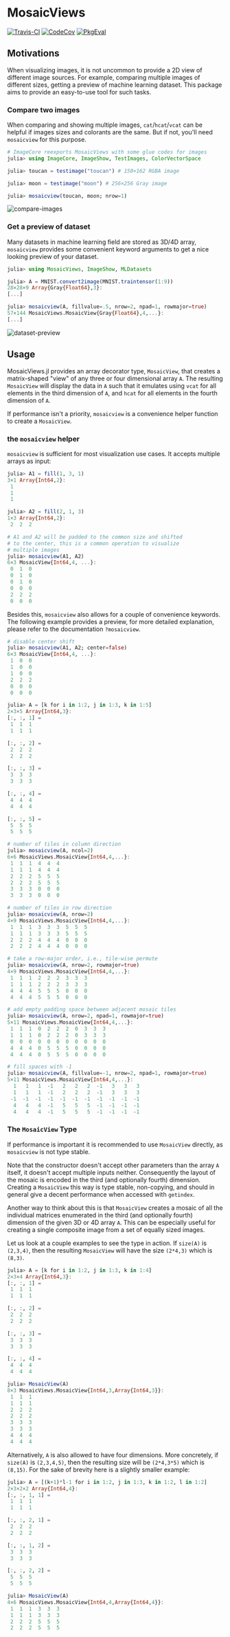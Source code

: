 # MosaicViews

[![Travis-CI][travis-img]][travis-url]
[![CodeCov][codecov-img]][codecov-url]
[![PkgEval][pkgeval-img]][pkgeval-url]

## Motivations

When visualizing images, it is not uncommon to provide a 2D view of different image sources.
For example, comparing multiple images of different sizes, getting a preview of machine
learning dataset. This package aims to provide an easy-to-use tool for such tasks.

### Compare two images

When comparing and showing multiple images, `cat`/`hcat`/`vcat` can be helpful if images
sizes and colorants are the same. But if not, you'll need `mosaicview` for this purpose.

```julia
# ImageCore reexports MosaicViews with some glue codes for images
julia> using ImageCore, ImageShow, TestImages, ColorVectorSpace

julia> toucan = testimage("toucan") # 150×162 RGBA image

julia> moon = testimage("moon") # 256×256 Gray image

julia> mosaicview(toucan, moon; nrow=1)
```

![compare-images](https://user-images.githubusercontent.com/1525481/97542758-4b5ade80-1995-11eb-87cc-5fd2b0ba23fc.png)

### Get a preview of dataset

Many datasets in machine learning field are stored as 3D/4D array, `mosaicview` provides
some convenient keyword arguments to get a nice looking preview of your dataset.

```julia
julia> using MosaicViews, ImageShow, MLDatasets

julia> A = MNIST.convert2image(MNIST.traintensor(1:9))
28×28×9 Array{Gray{Float64},3}:
[...]

julia> mosaicview(A, fillvalue=.5, nrow=2, npad=1, rowmajor=true)
57×144 MosaicViews.MosaicView{Gray{Float64},4,...}:
[...]
```

![dataset-preview](https://user-images.githubusercontent.com/10854026/34172451-5f80173e-e4f2-11e7-9e86-8b3882d53aa7.png)

## Usage

MosaicViews.jl provides an array decorator type, `MosaicView`,
that creates a matrix-shaped "view" of any three or four
dimensional array `A`. The resulting `MosaicView` will display
the data in `A` such that it emulates using `vcat` for all
elements in the third dimension of `A`, and `hcat` for all
elements in the fourth dimension of `A`.

If performance isn't a priority, `mosaicview` is a convenience
helper function to create a `MosaicView`.

### the `mosaicview` helper

`mosaicview` is sufficient for most visualization use cases. It
accepts multiple arrays as input:

```julia
julia> A1 = fill(1, 3, 1)
3×1 Array{Int64,2}:
 1
 1
 1

julia> A2 = fill(2, 1, 3)
1×3 Array{Int64,2}:
 2  2  2

# A1 and A2 will be padded to the common size and shifted
# to the center, this is a common operation to visualize
# multiple images
julia> mosaicview(A1, A2)
6×3 MosaicView{Int64,4, ...}:
 0  1  0
 0  1  0
 0  1  0
 0  0  0
 2  2  2
 0  0  0
```

Besides this, `mosaicview` also allows for a couple of convenience
keywords. The following example provides a preview, for more detailed
explanation, please refer to the documentation `?mosaicview`.

```julia
# disable center shift
julia> mosaicview(A1, A2; center=false)
6×3 MosaicView{Int64,4, ...}:
 1  0  0
 1  0  0
 1  0  0
 2  2  2
 0  0  0
 0  0  0

julia> A = [k for i in 1:2, j in 1:3, k in 1:5]
2×3×5 Array{Int64,3}:
[:, :, 1] =
 1  1  1
 1  1  1

[:, :, 2] =
 2  2  2
 2  2  2

[:, :, 3] =
 3  3  3
 3  3  3

[:, :, 4] =
 4  4  4
 4  4  4

[:, :, 5] =
 5  5  5
 5  5  5

# number of tiles in column direction
julia> mosaicview(A, ncol=2)
6×6 MosaicViews.MosaicView{Int64,4,...}:
 1  1  1  4  4  4
 1  1  1  4  4  4
 2  2  2  5  5  5
 2  2  2  5  5  5
 3  3  3  0  0  0
 3  3  3  0  0  0

# number of tiles in row direction
julia> mosaicview(A, nrow=2)
4×9 MosaicViews.MosaicView{Int64,4,...}:
 1  1  1  3  3  3  5  5  5
 1  1  1  3  3  3  5  5  5
 2  2  2  4  4  4  0  0  0
 2  2  2  4  4  4  0  0  0

# take a row-major order, i.e., tile-wise permute
julia> mosaicview(A, nrow=2, rowmajor=true)
4×9 MosaicViews.MosaicView{Int64,4,...}:
 1  1  1  2  2  2  3  3  3
 1  1  1  2  2  2  3  3  3
 4  4  4  5  5  5  0  0  0
 4  4  4  5  5  5  0  0  0

# add empty padding space between adjacent mosaic tiles
julia> mosaicview(A, nrow=2, npad=1, rowmajor=true)
5×11 MosaicViews.MosaicView{Int64,4,...}:
 1  1  1  0  2  2  2  0  3  3  3
 1  1  1  0  2  2  2  0  3  3  3
 0  0  0  0  0  0  0  0  0  0  0
 4  4  4  0  5  5  5  0  0  0  0
 4  4  4  0  5  5  5  0  0  0  0

# fill spaces with -1
julia> mosaicview(A, fillvalue=-1, nrow=2, npad=1, rowmajor=true)
5×11 MosaicViews.MosaicView{Int64,4,...}:
  1   1   1  -1   2   2   2  -1   3   3   3
  1   1   1  -1   2   2   2  -1   3   3   3
 -1  -1  -1  -1  -1  -1  -1  -1  -1  -1  -1
  4   4   4  -1   5   5   5  -1  -1  -1  -1
  4   4   4  -1   5   5   5  -1  -1  -1  -1
```

### The `MosaicView` Type

If performance is important it is recommended to use `MosaicView`
directly, as `mosaicview` is not type stable.

Note that the constructor doesn't accept other parameters than
the array `A` itself, it doesn't accept multiple inputs neither.
Consequently the layout of the mosaic is encoded in the third
(and optionally fourth) dimension. Creating a `MosaicView` this
way is type stable, non-copying, and should in general give a
decent performance when accessed with `getindex`.

Another way to think about this is that `MosaicView` creates a
mosaic of all the individual matrices enumerated in the third
(and optionally fourth) dimension of the given 3D or 4D array
`A`. This can be especially useful for creating a single
composite image from a set of equally sized images.

Let us look at a couple examples to see the type in action. If
`size(A)` is `(2,3,4)`, then the resulting `MosaicView` will have
the size `(2*4,3)` which is `(8,3)`.

```julia
julia> A = [k for i in 1:2, j in 1:3, k in 1:4]
2×3×4 Array{Int64,3}:
[:, :, 1] =
 1  1  1
 1  1  1

[:, :, 2] =
 2  2  2
 2  2  2

[:, :, 3] =
 3  3  3
 3  3  3

[:, :, 4] =
 4  4  4
 4  4  4

julia> MosaicView(A)
8×3 MosaicViews.MosaicView{Int64,3,Array{Int64,3}}:
 1  1  1
 1  1  1
 2  2  2
 2  2  2
 3  3  3
 3  3  3
 4  4  4
 4  4  4
```

Alternatively, `A` is also allowed to have four dimensions. More
concretely, if `size(A)` is `(2,3,4,5)`, then the resulting size
will be `(2*4,3*5)` which is `(8,15)`. For the sake of brevity
here is a slightly smaller example:

```julia
julia> A = [(k+1)*l-1 for i in 1:2, j in 1:3, k in 1:2, l in 1:2]
2×3×2×2 Array{Int64,4}:
[:, :, 1, 1] =
 1  1  1
 1  1  1

[:, :, 2, 1] =
 2  2  2
 2  2  2

[:, :, 1, 2] =
 3  3  3
 3  3  3

[:, :, 2, 2] =
 5  5  5
 5  5  5

julia> MosaicView(A)
4×6 MosaicViews.MosaicView{Int64,4,Array{Int64,4}}:
 1  1  1  3  3  3
 1  1  1  3  3  3
 2  2  2  5  5  5
 2  2  2  5  5  5
```

[travis-img]: https://travis-ci.org/JuliaArrays/MosaicViews.jl.svg?branch=master
[travis-url]: https://travis-ci.org/JuliaArrays/MosaicViews.jl
[codecov-img]: http://codecov.io/github/JuliaArrays/MosaicViews.jl/coverage.svg?branch=master
[codecov-url]: http://codecov.io/github/JuliaArrays/MosaicViews.jl?branch=master
[pkgeval-img]: https://juliaci.github.io/NanosoldierReports/pkgeval_badges/M/MosaicViews.svg
[pkgeval-url]: https://juliaci.github.io/NanosoldierReports/pkgeval_badges/report.html
